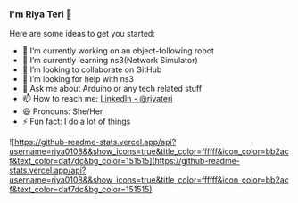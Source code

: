 ### I'm Riya Teri 👋

Here are some ideas to get you started:

- 🔭 I’m currently working on an object-following robot
- 🌱 I’m currently learning ns3(Network Simulator)
- 👯 I’m looking to collaborate on GitHub
- 🤔 I’m looking for help with ns3
- 💬 Ask me about Arduino or any tech related stuff
- 📫 How to reach me: [LinkedIn - @riyateri](https://www.linkedin.com/in/riyateri/)
- 😄 Pronouns: She/Her
- ⚡ Fun fact: I do a lot of things



![https://github-readme-stats.vercel.app/api?username=riya0108&&show_icons=true&title_color=ffffff&icon_color=bb2acf&text_color=daf7dc&bg_color=151515](https://github-readme-stats.vercel.app/api?username=riya0108&&show_icons=true&title_color=ffffff&icon_color=bb2acf&text_color=daf7dc&bg_color=151515)
